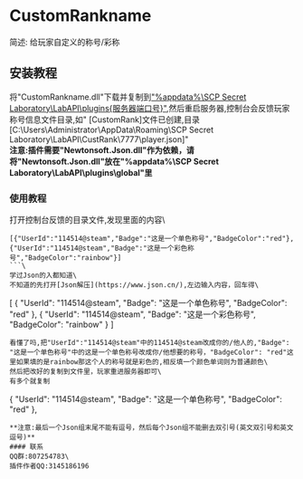 # CustomRankname
简述: 给玩家自定义的称号/彩称
## 安装教程
将"CustomRankname.dll"下载并复制到<ins>"%appdata%\SCP Secret Laboratory\LabAPI\plugins\{服务器端口号}"</ins>,然后重启服务器,控制台会反馈玩家称号信息文件目录,如" [CustomRank]文件已创建,目录[C:\Users\Administrator\AppData\Roaming\SCP Secret Laboratory\LabAPI\CustRank\7777\player.json]"\
**注意:插件需要"Newtonsoft.Json.dll"作为依赖，请将"Newtonsoft.Json.dll"放在"%appdata%\SCP Secret Laboratory\LabAPI\plugins\global"里**
### 使用教程
打开控制台反馈的目录文件,发现里面的内容\
```
[{"UserId":"114514@steam","Badge":"这是一个单色称号","BadgeColor":"red"},{"UserId":"114514@steam","Badge":"这是一个彩色称号","BadgeColor":"rainbow"}]
```\
学过Json的入都知道\
不知道的先打开[Json解压](https://www.json.cn/),左边输入内容，回车得\
```
[
    {
        "UserId": "114514@steam",
        "Badge": "这是一个单色称号",
        "BadgeColor": "red"
    },
    {
        "UserId": "114514@steam",
        "Badge": "这是一个彩色称号",
        "BadgeColor": "rainbow"
    }
]
```\
看懂了吗,把"UserId":"114514@steam"中的114514@steam改成你的/他人的,"Badge": "这是一个单色称号"中的这是一个单色称号改成你/他想要的称号，"BadgeColor": "red"这里如果填的是rainbow那这个人的称号就是彩色的,相反填一个颜色单词则为普通颜色\
然后把改好的复制到文件里，玩家重进服务器即可\
有多个就复制
```
{
    "UserId": "114514@steam",
    "Badge": "这是一个单色称号",
    "BadgeColor": "red"
},
```多个\
**注意:最后一个Json组末尾不能有逗号，然后每个Json组不能删去双引号(英文双引号和英文逗号)**
#### 联系
QQ群:807254783\
插件作者QQ:3145186196
